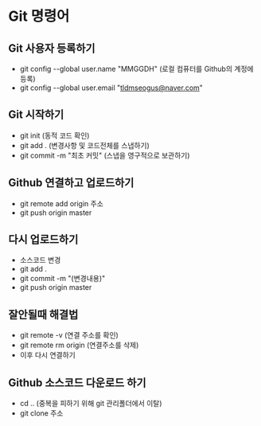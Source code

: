# Git 명령어

## Git 사용자 등록하기

- git config --global user.name "MMGGDH" (로컬 컴퓨터를 Github의 계정에 등록)
- git config --global user.email "tldmseogus@naver.com"

## Git 시작하기

- git init (동적 코드 확인)
- git add . (변경사항 및 코드전체를 스냅하기)
- git commit -m "최초 커밋" (스냅을 영구적으로 보관하기)

## Github 연결하고 업로드하기

- git remote add origin 주소
- git push origin master

## 다시 업로드하기

- 소스코드 변경
- git add .
- git commit -m "(변경내용)"
- git push origin master

## 잘안될때 해결법

- git remote -v (연결 주소를 확인)
- git remote rm origin (연결주소를 삭제)
- 이후 다시 연결하기

## Github 소스코드 다운로드 하기

- cd .. (중복을 피하기 위해 git 관리폴더에서 이탈)
- git clone 주소
